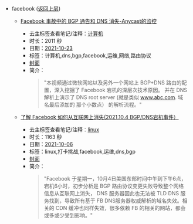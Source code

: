 - facebook ([返回上层](../))
    - [Facebook 事故中的 BGP 通告和 DNS 消失-Anycast的监控](https://www.bilibili.com/video/BV1Wq4y1R7p2)
        - 去主标签查看笔记/注释：[计算机](../markmap/计算机.html)
        - 时长：2011 秒
        - 日期：[2021-10-23](../markmap/202110.html)
        - 标签：计算机,dns,bgp,facebook,运维,网络,路由协议
        - [封面](http://i0.hdslb.com/bfs/archive/50e18c2b6bf0bd54fd87ae763317f674f5692dc8.jpg)
        - 简介：
            > "本视频通过微软网站以及另外一个网站上 BGP+DNS 路由的配置，深入挖掘了 Facebook 宕机的深层次技术原因。 
并在 DNS 解析上演示了 DNS root server (就是类似 www.abc.com. 域名最后添加的 那个小数点） 的解析流程。"

    - [了解 Facebook 如何从互联网上消失(2021.10.4 BGP/DNS宕机事件）](https://www.bilibili.com/video/BV1aQ4y1X7iv)
        - 去主标签查看笔记/注释：[linux](../markmap/linux.html)
        - 时长：1163 秒
        - 日期：[2021-10-06](../markmap/202110.html)
        - 标签：linux,打卡挑战,facebook,运维,dns,bgp
        - [封面](http://i1.hdslb.com/bfs/archive/153b65c690439067030a4c59bf71140d0559f5ac.jpg)
        - 简介：
            > "Facebook 于星期一，10月4日美国东部时间中午到下午6点，宕机6小时，初步分析是 BGP 路由协议变更失败导致整个网络信息从互联网上消失， DNS 服务器因此也无法被 TLD DNS 服务找到，导致所有基于 FB DNS服务器权威解析的域名失效。相关的 CDN 缓冲也同样失效，很多依赖 FB 的相关的网站，都会或多或少受到影响。"

